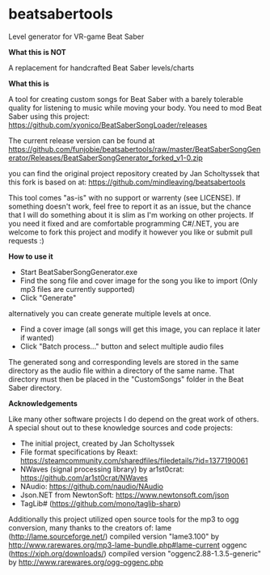 # beatsabertools
Level generator for VR-game Beat Saber

**What this is NOT**

A replacement for handcrafted Beat Saber levels/charts

**What this is**

A tool for creating custom songs for Beat Saber with a barely tolerable quality for listening to music while moving your body.
You need to mod Beat Saber using this project: https://github.com/xyonico/BeatSaberSongLoader/releases

The current release version can be found at
https://github.com/funjobie/beatsabertools/raw/master/BeatSaberSongGenerator/Releases/BeatSaberSongGenerator_forked_v1-0.zip

you can find the original project repository created by Jan Scholtyssek that this fork is based on at:
https://github.com/mindleaving/beatsabertools

This tool comes "as-is" with no support or warrenty (see LICENSE). If something doesn't work, feel free to report it as an issue, but the chance that I will do something about it is slim as I'm working on other projects. 
If you need it fixed and are comfortable programming C#/.NET, you are welcome to fork this project and modify it however you like or submit pull requests :)

**How to use it**

- Start BeatSaberSongGenerator.exe
- Find the song file and cover image for the song you like to import (Only mp3 files are currently supported)
- Click "Generate"

alternatively you can create generate multiple levels at once.
- Find a cover image (all songs will get this image, you can replace it later if wanted)
- Click "Batch process..." button and select multiple audio files

The generated song and corresponding levels are stored in the same directory as the audio file within a directory of the same name. That directory must then be placed in the "CustomSongs" folder in the Beat Saber directory.

**Acknowledgements**

Like many other software projects I do depend on the great work of others. A special shout out to these knowledge sources and code projects:

- The initial project, created by Jan Scholtyssek
- File format specifications by Reaxt: https://steamcommunity.com/sharedfiles/filedetails/?id=1377190061
- NWaves (signal processing library) by ar1st0crat: https://github.com/ar1st0crat/NWaves
- NAudio: https://github.com/naudio/NAudio
- Json.NET from NewtonSoft: https://www.newtonsoft.com/json
- TagLib# (https://github.com/mono/taglib-sharp)

Additionally this project utilized open source tools for the mp3 to ogg conversion, many thanks to the creators of:
lame (http://lame.sourceforge.net/) compiled version "lame3.100" by http://www.rarewares.org/mp3-lame-bundle.php#lame-current
oggenc (https://xiph.org/downloads/) compiled version "oggenc2.88-1.3.5-generic" by http://www.rarewares.org/ogg-oggenc.php